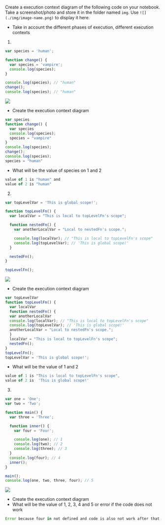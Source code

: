 Create a execution context diagram of the following code on your notebook. Take a screenshot/photo and store it in the folder named `img`. Use `![](./img/image-name.png)` to display it here.

- Take in account the different phases of execution, different execution contexts

1.

```js
var species = 'human';

function change() {
  var species = 'vampire';
  console.log(species);
}

console.log(species); // "human"
change();
console.log(species); // "human"
```

<!-- Put your image below -->

![](./img/image-name.jpg)

- Create the execution context diagram
```js
var species
function change() {
  var species
  console.log(species);
  species = "vampire"
}
console.log(species);
change();
console.log(species);
species = "human"
```
- What will be the value of species on 1 and 2
```js
value of 1 is "human" and
value of 2 is "human"
```

2.

```js
var topLevelVar = 'This is global scope!';

function topLevelFn() {
  var localVar = "This is local to topLevelFn's scope";

  function nestedFn() {
    var anotherLocalVar = "Local to nestedFn's scope.";

    console.log(localVar); // "This is local to topLevelFn's scope"
    console.log(topLevelVar); // 'This is global scope!'
  }

  nestedFn();
}

topLevelFn();
```

<!-- Put your image below -->

![](./img/image-name.jpg)

- Create the execution context diagram
```js
var topLevelVar
function topLevelFn() {
  var localVar
  function nestedFn() {
  var anotherLocalVar
  console.log(localVar); // "This is local to topLevelFn's scope"
  console.log(topLevelVar); // 'This is global scope!'
  anotherLocalVar = "Local to nestedFn's scope.";
  }
  localVar = "This is local to topLevelFn's scope";
  nestedFn();
}
topLevelFn();
topLevelVar = 'This is global scope!';
```
- What will be the value of 1 and 2
```js
value of 1 is "This is local to topLevelFn's scope",
value of 2 is  'This is global scope!'
```

3.

```js
var one = 'One';
var two = 'Two';

function main() {
  var three = 'Three';

  function inner() {
    var four = 'Four';

    console.log(one); // 1
    console.log(two); // 2
    console.log(three); // 3
  }
  console.log(four); // 4
  inner();
}

main();
console.log(one, two, three, four); // 5
```

<!-- Put your image below -->

![](./img/image-name.jpg)

- Create the execution context diagram
- What will be the value of 1, 2, 3, 4 and 5 or error if the code does not work
```js
Error because four in not defined and code is also not work after that
```
